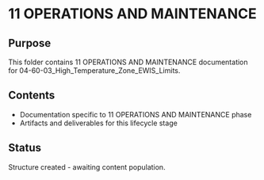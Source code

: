 # 11 OPERATIONS AND MAINTENANCE

## Purpose
This folder contains 11 OPERATIONS AND MAINTENANCE documentation for 04-60-03_High_Temperature_Zone_EWIS_Limits.

## Contents
- Documentation specific to 11 OPERATIONS AND MAINTENANCE phase
- Artifacts and deliverables for this lifecycle stage

## Status
Structure created - awaiting content population.
